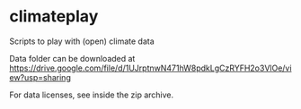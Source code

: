 # climateplay

Scripts to play with (open) climate data 

Data folder can be downloaded at https://drive.google.com/file/d/1UJrptnwN471hW8pdkLgCzRYFH2o3VlOe/view?usp=sharing

For data licenses, see inside the zip archive.

